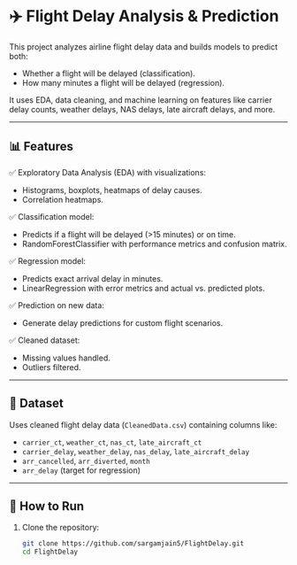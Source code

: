 # ✈️ Flight Delay Analysis & Prediction

This project analyzes airline flight delay data and builds models to predict both:
- Whether a flight will be delayed (classification).
- How many minutes a flight will be delayed (regression).

It uses EDA, data cleaning, and machine learning on features like carrier delay counts, weather delays, NAS delays, late aircraft delays, and more.

---

## 📊 Features

✅ Exploratory Data Analysis (EDA) with visualizations:
- Histograms, boxplots, heatmaps of delay causes.
- Correlation heatmaps.

✅ Classification model:
- Predicts if a flight will be delayed (>15 minutes) or on time.
- RandomForestClassifier with performance metrics and confusion matrix.

✅ Regression model:
- Predicts exact arrival delay in minutes.
- LinearRegression with error metrics and actual vs. predicted plots.

✅ Prediction on new data:
- Generate delay predictions for custom flight scenarios.

✅ Cleaned dataset:
- Missing values handled.
- Outliers filtered.

---

## 📁 Dataset

Uses cleaned flight delay data (`CleanedData.csv`) containing columns like:
- `carrier_ct`, `weather_ct`, `nas_ct`, `late_aircraft_ct`
- `carrier_delay`, `weather_delay`, `nas_delay`, `late_aircraft_delay`
- `arr_cancelled`, `arr_diverted`, `month`
- `arr_delay` (target for regression)

---

## 🚀 How to Run

1. Clone the repository:
   ```bash
   git clone https://github.com/sargamjain5/FlightDelay.git
   cd FlightDelay

